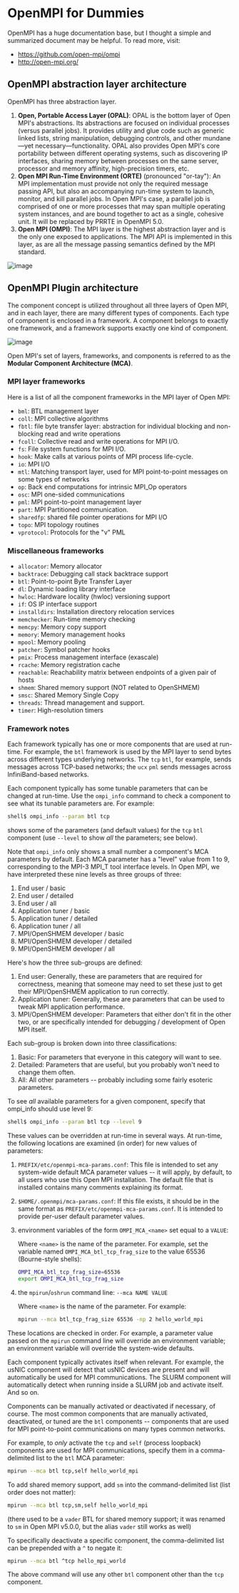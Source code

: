# OpenMPI for Dummies

OpenMPI has a huge documentation base, but I thought a simple and summarized document may be helpful. To read more, visit:

- https://github.com/open-mpi/ompi
- http://open-mpi.org/

## OpenMPI abstraction layer architecture

OpenMPI has three abstraction layer.

1. **Open, Portable Access Layer (OPAL)**: OPAL is the bottom layer of Open MPI's abstractions. Its abstractions are focused on individual processes (versus parallel jobs). It provides utility and glue code such as generic linked lists, string manipulation, debugging controls, and other mundane—yet necessary—functionality. OPAL also provides Open MPI's core portability between different operating systems, such as discovering IP interfaces, sharing memory between processes on the same server, processor and memory affinity, high-precision timers, etc.
2. **Open MPI Run-Time Environment (ORTE)** (pronounced "or-tay"): An MPI implementation must provide not only the required message passing API, but also an accompanying run-time system to launch, monitor, and kill parallel jobs. In Open MPI's case, a parallel job is comprised of one or more processes that may span multiple operating system instances, and are bound together to act as a single, cohesive unit. It will be replaced by PRRTE in OpenMPI 5.0.
3. **Open MPI (OMPI)**: The MPI layer is the highest abstraction layer and is the only one exposed to applications. The MPI API is implemented in this layer, as are all the message passing semantics defined by the MPI standard.

![image](https://user-images.githubusercontent.com/10928452/144649248-c796fe0b-a4ee-459b-bb70-b778610f064d.png)

## OpenMPI Plugin architecture

The component concept is utilized throughout all three layers of Open MPI, and in each layer, there are many different types of components. Each type of component is enclosed in a framework. A component belongs to exactly one framework, and a framework supports exactly one kind of component.

![image](https://user-images.githubusercontent.com/10928452/144649443-4ae0c0c6-4b9c-410c-8c82-06ae438266bd.png)

Open MPI's set of layers, frameworks, and components is referred to as the **Modular Component Architecture (MCA)**.

### MPI layer frameworks

Here is a list of all the component frameworks in the MPI layer of
Open MPI:

- `bml`: BTL management layer
- `coll`: MPI collective algorithms
- `fbtl`: file byte transfer layer: abstraction for individual blocking and non-blocking read and write operations
- `fcoll`: Collective read and write operations for MPI I/O.
- `fs`: File system functions for MPI I/O.
- `hook`: Make calls at various points of MPI process life-cycle.
- `io`: MPI I/O
- `mtl`: Matching transport layer, used for MPI point-to-point messages on some types of networks
- `op`: Back end computations for intrinsic MPI_Op operators
- `osc`: MPI one-sided communications
- `pml`: MPI point-to-point management layer
- `part`: MPI Partitioned communication.
- `sharedfp`: shared file pointer operations for MPI I/O
- `topo`: MPI topology routines
- `vprotocol`: Protocols for the "v" PML

### Miscellaneous frameworks

- `allocator`: Memory allocator
- `backtrace`: Debugging call stack backtrace support
- `btl`: Point-to-point Byte Transfer Layer
- `dl`: Dynamic loading library interface
- `hwloc`: Hardware locality (hwloc) versioning support
- `if`: OS IP interface support
- `installdirs`: Installation directory relocation services
- `memchecker`: Run-time memory checking
- `memcpy`: Memory copy support
- `memory`: Memory management hooks
- `mpool`: Memory pooling
- `patcher`: Symbol patcher hooks
- `pmix`: Process management interface (exascale)
- `rcache`: Memory registration cache
- `reachable`: Reachability matrix between endpoints of a given pair of hosts
- `shmem`: Shared memory support (NOT related to OpenSHMEM)
- `smsc`: Shared Memory Single Copy
- `threads`: Thread management and support.
- `timer`: High-resolution timers

### Framework notes

Each framework typically has one or more components that are used at
run-time.  For example, the `btl` framework is used by the MPI layer
to send bytes across different types underlying networks.  The `tcp`
`btl`, for example, sends messages across TCP-based networks; the
`ucx` `pml` sends messages across InfiniBand-based networks.

Each component typically has some tunable parameters that can be
changed at run-time.  Use the `ompi_info` command to check a component
to see what its tunable parameters are.  For example:

```bash
shell$ ompi_info --param btl tcp
```

shows some of the parameters (and default values) for the `tcp` `btl`
component (use `--level` to show *all* the parameters; see below).

Note that `ompi_info` only shows a small number a component's MCA
parameters by default.  Each MCA parameter has a "level" value from 1
to 9, corresponding to the MPI-3 MPI_T tool interface levels.  In Open
MPI, we have interpreted these nine levels as three groups of three:

1. End user / basic
2. End user / detailed
3. End user / all
4. Application tuner / basic
5. Application tuner / detailed
6. Application tuner / all
7. MPI/OpenSHMEM developer / basic
8. MPI/OpenSHMEM developer / detailed
9. MPI/OpenSHMEM developer / all

Here's how the three sub-groups are defined:

1. End user: Generally, these are parameters that are required for
   correctness, meaning that someone may need to set these just to
   get their MPI/OpenSHMEM application to run correctly.
2. Application tuner: Generally, these are parameters that can be
   used to tweak MPI application performance.
3. MPI/OpenSHMEM developer: Parameters that either don't fit in the
   other two, or are specifically intended for debugging /
   development of Open MPI itself.

Each sub-group is broken down into three classifications:

1. Basic: For parameters that everyone in this category will want to
   see.
2. Detailed: Parameters that are useful, but you probably won't need
   to change them often.
3. All: All other parameters -- probably including some fairly
   esoteric parameters.

To see *all* available parameters for a given component, specify that
ompi_info should use level 9:

```bash
shell$ ompi_info --param btl tcp --level 9
```

These values can be overridden at run-time in several ways.  At
run-time, the following locations are examined (in order) for new
values of parameters:

1. `PREFIX/etc/openmpi-mca-params.conf`:
   This file is intended to set any system-wide default MCA parameter
   values -- it will apply, by default, to all users who use this Open
   MPI installation.  The default file that is installed contains many
   comments explaining its format.

2. `$HOME/.openmpi/mca-params.conf`:
   If this file exists, it should be in the same format as
   `PREFIX/etc/openmpi-mca-params.conf`.  It is intended to provide
   per-user default parameter values.

3. environment variables of the form `OMPI_MCA_<name>` set equal to a
   `VALUE`:

   Where `<name>` is the name of the parameter.  For example, set the
   variable named `OMPI_MCA_btl_tcp_frag_size` to the value 65536
   (Bourne-style shells):

   ```bash
   OMPI_MCA_btl_tcp_frag_size=65536
   export OMPI_MCA_btl_tcp_frag_size
   ```

4. the `mpirun`/`oshrun` command line: `--mca NAME VALUE`

   Where `<name>` is the name of the parameter.  For example:

   ```bash
   mpirun --mca btl_tcp_frag_size 65536 -np 2 hello_world_mpi
   ```

These locations are checked in order.  For example, a parameter value
passed on the `mpirun` command line will override an environment
variable; an environment variable will override the system-wide
defaults.

Each component typically activates itself when relevant.  For example,
the usNIC component will detect that usNIC devices are present and
will automatically be used for MPI communications.  The SLURM
component will automatically detect when running inside a SLURM job
and activate itself.  And so on.

Components can be manually activated or deactivated if necessary, of
course.  The most common components that are manually activated,
deactivated, or tuned are the `btl` components -- components that are
used for MPI point-to-point communications on many types common
networks.

For example, to *only* activate the `tcp` and `self` (process loopback)
components are used for MPI communications, specify them in a
comma-delimited list to the `btl` MCA parameter:

```bash
mpirun --mca btl tcp,self hello_world_mpi
```

To add shared memory support, add `sm` into the command-delimited list
(list order does not matter):

```bash
mpirun --mca btl tcp,sm,self hello_world_mpi
```

(there used to be a `vader` BTL for shared memory support; it was
renamed to `sm` in Open MPI v5.0.0, but the alias `vader` still works
as well)

To specifically deactivate a specific component, the comma-delimited
list can be prepended with a `^` to negate it:

```bash
mpirun --mca btl ^tcp hello_mpi_world
```

The above command will use any other `btl` component other than the
`tcp` component.

